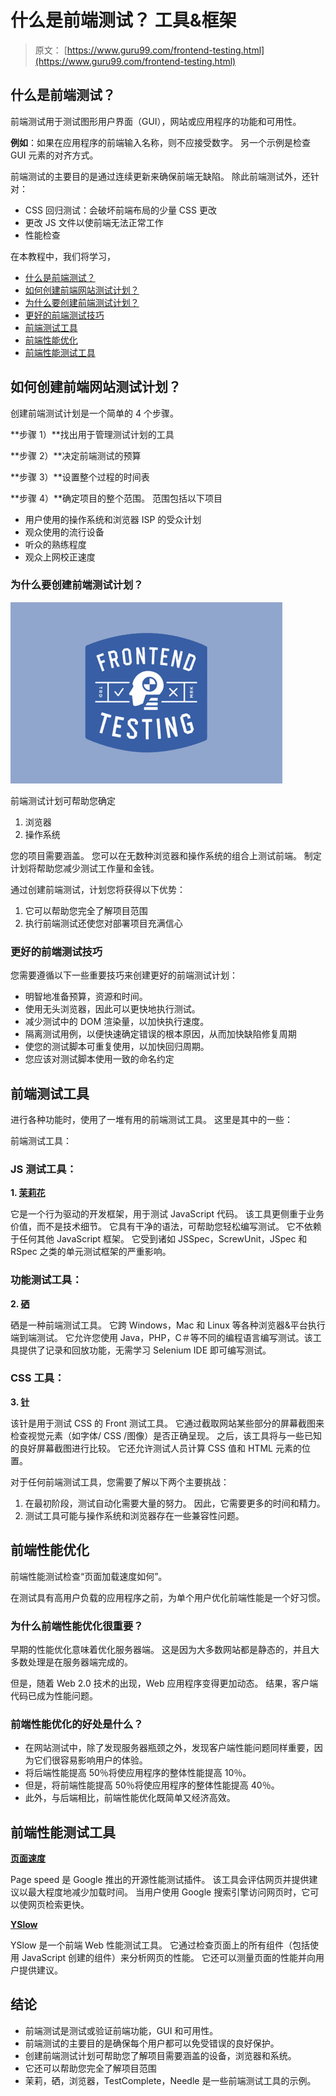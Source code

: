 # 什么是前端测试？ 工具&框架

> 原文： [https://www.guru99.com/frontend-testing.html](https://www.guru99.com/frontend-testing.html)

## 什么是前端测试？

前端测试用于测试图形用户界面（GUI），网站或应用程序的功能和可用性。

**例如**：如果在应用程序的前端输入名称，则不应接受数字。 另一个示例是检查 GUI 元素的对齐方式。

前端测试的主要目的是通过连续更新来确保前端无缺陷。 除此前端测试外，还针对：

*   CSS 回归测试：会破坏前端布局的少量 CSS 更改
*   更改 JS 文件以使前端无法正常工作
*   性能检查

在本教程中，我们将学习，

*   [什么是前端测试？](#1)
*   [如何创建前端网站测试计划？](#2)
*   [为什么要创建前端测试计划？](#3)
*   [更好的前端测试技巧](#4)
*   [前端测试工具](#5)
*   [前端性能优化](#6)
*   [前端性能测试工具](#7)

## 如何创建前端网站测试计划？

创建前端测试计划是一个简单的 4 个步骤。

**步骤 1）**找出用于管理测试计划的工具

**步骤 2）**决定前端测试的预算

**步骤 3）**设置整个过程的时间表

**步骤 4）**确定项目的整个范围。 范围包括以下项目

*   用户使用的操作系统和浏览器 ISP 的受众计划
*   观众使用的流行设备
*   听众的熟练程度
*   观众上网校正速度

### 为什么要创建前端测试计划？

![](img/18ed6da20355e175df3cdf94401d69a4.png)

前端测试计划可帮助您确定

1.  浏览器
2.  操作系统

您的项目需要涵盖。 您可以在无数种浏览器和操作系统的组合上测试前端。 制定计划将帮助您减少测试工作量和金钱。

通过创建前端测试，计划您将获得以下优势：

1.  它可以帮助您完全了解项目范围
2.  执行前端测试还使您对部署项目充满信心

### 更好的前端测试技巧

您需要遵循以下一些重要技巧来创建更好的前端测试计划：

*   明智地准备预算，资源和时间。
*   使用无头浏览器，因此可以更快地执行测试。
*   减少测试中的 DOM 渲染量，以加快执行速度。
*   隔离测试用例，以便快速确定错误的根本原因，从而加快缺陷修复周期
*   使您的测试脚本可重复使用，以加快回归周期。
*   您应该对测试脚本使用一致的命名约定

## 前端测试工具

进行各种功能时，使用了一堆有用的前端测试工具。 这里是其中的一些：

前端测试工具：

### JS 测试工具：

**1\. [茉莉花](https://jasmine.github.io/)**

它是一个行为驱动的开发框架，用于测试 JavaScript 代码。 该工具更侧重于业务价值，而不是技术细节。 它具有干净的语法，可帮助您轻松编写测试。 它不依赖于任何其他 JavaScript 框架。 它受到诸如 JSSpec，ScrewUnit，JSpec 和 RSpec 之类的单元测试框架的严重影响。

### 功能测试工具：

**2\. [硒](https://www.selenium.dev/)**

硒是一种前端测试工具。 它跨 Windows，Mac 和 Linux 等各种浏览器&平台执行端到端测试。 它允许您使用 Java，PHP，C＃等不同的编程语言编写测试。该工具提供了记录和回放功能，无需学习 Selenium IDE 即可编写测试。

### CSS 工具：

**3\. [针](https://needle.readthedocs.io/en/latest/)**

该针是用于测试 CSS 的 Front 测试工具。 它通过截取网站某些部分的屏幕截图来检查视觉元素（如字体/ CSS /图像）是否正确呈现。 之后，该工具将与一些已知的良好屏幕截图进行比较。 它还允许测试人员计算 CSS 值和 HTML 元素的位置。

对于任何前端测试工具，您需要了解以下两个主要挑战：

1.  在最初阶段，测试自动化需要大量的努力。 因此，它需要更多的时间和精力。
2.  测试工具可能与操作系统和浏览器存在一些兼容性问题。

## 前端性能优化

前端性能测试检查“页面加载速度如何”。

在测试具有高用户负载的应用程序之前，为单个用户优化前端性能是一个好习惯。

### 为什么前端性能优化很重要？

早期的性能优化意味着优化服务器端。 这是因为大多数网站都是静态的，并且大多数处理是在服务器端完成的。

但是，随着 Web 2.0 技术的出现，Web 应用程序变得更加动态。 结果，客户端代码已成为性能问题。

### 前端性能优化的好处是什么？

*   在网站测试中，除了发现服务器瓶颈之外，发现客户端性能问题同样重要，因为它们很容易影响用户的体验。
*   将后端性能提高 50％将使应用程序的整体性能提高 10％。
*   但是，将前端性能提高 50％将使应用程序的整体性能提高 40％。
*   此外，与后端相比，前端性能优化既简单又经济高效。

## 前端性能测试工具

[**页面速度**](https://developers.google.com/speed/pagespeed/)

Page speed 是 Google 推出的开源性能测试插件。 该工具会评估网页并提供建议以最大程度地减少加载时间。 当用户使用 Google 搜索引擎访问网页时，它可以使网页检索更快。

[**YSlow**](http://yslow.org/)

YSlow 是一个前端 Web 性能测试工具。 它通过检查页面上的所有组件（包括使用 JavaScript 创建的组件）来分析网页的性能。 它还可以测量页面的性能并向用户提供建议。

## 结论

*   前端测试是测试或验证前端功能，GUI 和可用性。
*   前端测试的主要目的是确保每个用户都可以免受错误的良好保护。
*   创建前端测试计划可帮助您了解项目需要涵盖的设备，浏览器和系统。
*   它还可以帮助您完全了解项目范围
*   茉莉，硒，浏览器，TestComplete，Needle 是一些前端测试工具的示例。